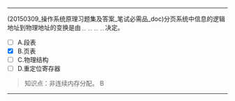 ---
(20150309_操作系统原理习题集及答案_笔试必需品_doc)分页系统中信息的逻辑地址到物理地址的变换是由﹎﹎﹎﹎决定。
- [ ] A.段表 
- [x] B.页表 
- [ ] C.物理结构 
- [ ] D.重定位寄存器

> 知识点：非连续内存分配。
> B

---